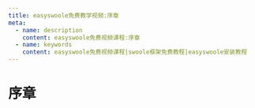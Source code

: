 ```yaml
---
title: easyswoole免费教学视频:序章
meta:
  - name: description
    content: easyswoole免费视频课程:序章
  - name: keywords
    content: easyswoole免费视频课程|swoole框架免费教程|easyswoole安装教程
---
```

# 序章
<script type="text/javascript" src="/Js/Ckplayer/ckplayer.js"></script>
<div class="video" style="width: 50rem;height: 30rem;"></div>
<script type="text/javascript">
    var videoObject = {
    		container: '.video',
    		variable: 'player',
    		video:'http://video-oss.easyswoole.com/install/0-1-%e5%ba%8f%e7%ab%a0.mp4'
    	};
    var player=new ckplayer(videoObject);
</script>

